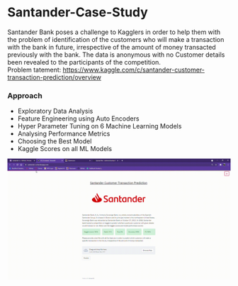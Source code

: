 # Santander-Case-Study
Santander Bank poses a challenge to Kagglers in order to help them with the problem of identification of the customers who will make a transaction with the bank in future, irrespective of the amount of money transacted previously with the bank. The data is anonymous with no Customer details been revealed to the participants of the competition.<br>
Problem tatement: https://www.kaggle.com/c/santander-customer-transaction-prediction/overview

### Approach
- Exploratory Data Analysis
- Feature Engineering using Auto Encoders
- Hyper Parameter Tuning on 6 Machine Learning Models
- Analysing Performance Metrics
- Choosing the Best Model
- Kaggle Scores on all ML Models

![](CS1_video.gif)
